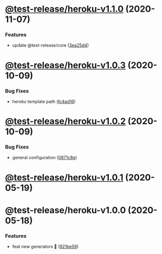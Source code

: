 # [@test-release/heroku-v1.1.0](https://github.com/developer239/test-release/compare/@test-release/heroku-v1.0.3...@test-release/heroku-v1.1.0) (2020-11-07)


### Features

* update @test-release/core ([3ea25d4](https://github.com/developer239/test-release/commit/3ea25d446d3f24bdba0dd8dd3a21109639c125e0))

# [@test-release/heroku-v1.0.3](https://github.com/developer239/test-release/compare/@test-release/heroku-v1.0.2...@test-release/heroku-v1.0.3) (2020-10-09)


### Bug Fixes

* heroku template path ([fc4ad16](https://github.com/developer239/test-release/commit/fc4ad1645ff00eed1de186a216b83e6f69fdf170))

# [@test-release/heroku-v1.0.2](https://github.com/developer239/test-release/compare/@test-release/heroku-v1.0.1...@test-release/heroku-v1.0.2) (2020-10-09)


### Bug Fixes

* general configuration ([0871c8e](https://github.com/developer239/test-release/commit/0871c8e20b441a959ba4db381b39141682024d87))

# [@test-release/heroku-v1.0.1](https://github.com/developer239/test-release/compare/@test-release/heroku-v1.0.0...@test-release/heroku-v1.0.1) (2020-05-19)

# @test-release/heroku-v1.0.0 (2020-05-18)


### Features

* feat new generators 🚀 ([921be59](https://github.com/developer239/test-release/commit/921be594daa33c441152bedeadd92f62c386b32a))

